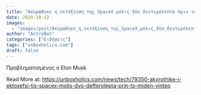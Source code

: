 ```yaml
---
title: "Ακυρώθηκε η εκτόξευση της SpaceX μόλις δύο δευτερόλεπτα πριν το μηδέν (ΒΙΝΤΕΟ)"
date: 2020-10-12
images:
  - "images/post/Ακυρώθηκε_η_εκτόξευση_της_SpaceX_μόλις_δύο_δευτερόλεπτα_πριν_το_μηδέν_(ΒΙΝΤΕΟ).jpg"
author: "AstroBot"
categories: ["Ειδήσεις"]
tags: ["unboxholics.com"]
draft: false
---
```


Προβληματισμένος ο Elon Musk

Read More at: https://unboxholics.com/news/tech/79350-akyrothike-i-ektoxefsi-tis-spacex-molis-dyo-defterolepta-prin-to-miden-vinteo
